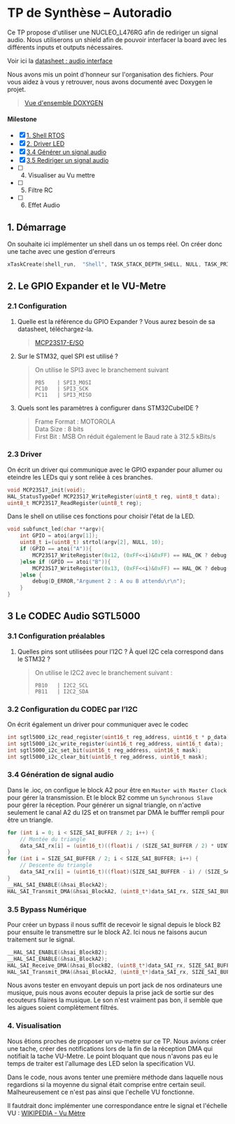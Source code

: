 # TP de Synthèse – Autoradio
Ce TP propose d'utiliser une NUCLEO_L476RG afin de rediriger un signal audio. Nous utiliserons un shield afin de pouvoir interfacer la board avec les différents inputs et outputs nécessaires.
 
Voir ici la [datasheet : audio interface](./audio_iface.pdf)

Nous avons mis un point d'honneur sur l'organisation des fichiers. Pour vous aidez à vous y retrouver, nous avons documenté avec Doxygen le projet.

>[Vue d'ensemble DOXYGEN](/Architecture/html/files.html)
#### Milestone
- [x] [1. Shell RTOS](#1-démarrage)
- [x] [2. Driver LED](#23-driver)
- [x] [3.4 Générer un signal audio](#34-génération-de-signal-audio)
- [x] [3.5 Rediriger un signal audio](#35-bypass-numérique)
- [ ] 4. Visualiser au Vu mettre
- [ ] 5. Filtre RC
- [ ] 6. Effet Audio

## 1. Démarrage
On souhaite ici implémenter un shell dans un os temps réel. On créer donc une tache avec une gestion d'erreurs
```` c
xTaskCreate(shell_run,	"Shell", TASK_STACK_DEPTH_SHELL, NULL, TASK_PRIORITY_SHELL, &h_task_shell) != pdPASS ? Error_Handler():(void)0;
````

## 2. Le GPIO Expander et le VU-Metre
### 2.1 Configuration
1. Quelle est la référence du GPIO Expander ? Vous aurez besoin de sa datasheet, téléchargez-la.
    > [MCP23S17-E/SO](./MCP23017_Data_Sheet_DS20001952-2998473.pdf)
2. Sur le STM32, quel SPI est utilisé ?
    >On utilise le SPI3 avec le branchement suivant 
    >````
    >PB5    | SPI3_MOSI 
    >PC10   | SPI3_SCK
    >PC11   | SPI3_MISO 
    >````
3. Quels sont les paramètres à configurer dans STM32CubeIDE ?
    > Frame Format : MOTOROLA \
    > Data Size : 8 bits \
    > First Bit : MSB
    > On réduit également le Baud rate à 312.5 kBits/s
### 2.3 Driver
On écrit un driver qui communique avec le GPIO expander pour allumer ou eteindre les LEDs qui y sont reliée à ces branches.
````h
void MCP23S17_init(void);
HAL_StatusTypeDef MCP23S17_WriteRegister(uint8_t reg, uint8_t data);
uint8_t MCP23S17_ReadRegister(uint8_t reg);
````
Dans le shell on utilise ces fonctions pour choisir l'état de la LED.
```` c
void subfunct_led(char **argv){
	int GPIO = atoi(argv[1]);
	uint8_t i=(uint8_t) strtol(argv[2], NULL, 10);
	if (GPIO == atoi("A")){
		MCP23S17_WriteRegister(0x12, (0xFF<<i)&0xFF) == HAL_OK ? debug(START,"MCP23S17 - GPIOA") : debug(D_ERROR,"MCP23S17 - GPIOA");
	}else if (GPIO == atoi("B")){
		MCP23S17_WriteRegister(0x13, (0xFF<<i)&0xFF) == HAL_OK ? debug(START,"MCP23S17 - GPIOB") : debug(D_ERROR,"MCP23S17 - GPIOB");
	}else {
		debug(D_ERROR,"Argument 2 : A ou B attendu\r\n");
	}
}
````
## 3 Le CODEC Audio SGTL5000
### 3.1 Configuration préalables
1. Quelles pins sont utilisées pour l’I2C ? À quel I2C cela correspond dans le STM32 ?
    > On utilise le I2C2 avec le branchement suivant :
    >````
    >PB10   | I2C2_SCL 
    >PB11   | I2C2_SDA
    >````
### 3.2 Configuration du CODEC par l’I2C
On écrit également un driver pour communiquer avec le codec 
````h
int sgtl5000_i2c_read_register(uint16_t reg_address, uint16_t * p_data);
int sgtl5000_i2c_write_register(uint16_t reg_address, uint16_t data);
int sgtl5000_i2c_set_bit(uint16_t reg_address, uint16_t mask);
int sgtl5000_i2c_clear_bit(uint16_t reg_address, uint16_t mask);
````
### 3.4 Génération de signal audio
Dans le .ioc, on configue le block A2 pour être en `Master with Master Clock` pour gérer la transmission. Et le block B2 comme un `Synchronous Slave` pour gérer la réception.
Pour générer un signal triangle, on n'active seulement le canal A2 du I2S et on transmet  par DMA le bufffer rempli pour être un triangle.

````c
for (int i = 0; i < SIZE_SAI_BUFFER / 2; i++) {
    // Montée du triangle
    data_SAI_rx[i] = (uint16_t)((float)i / (SIZE_SAI_BUFFER / 2) * UINT16_MAX);
}
for (int i = SIZE_SAI_BUFFER / 2; i < SIZE_SAI_BUFFER; i++) {
    // Descente du triangle
    data_SAI_rx[i] = (uint16_t)((float)(SIZE_SAI_BUFFER - i) / (SIZE_SAI_BUFFER / 2) * UINT16_MAX);
}
__HAL_SAI_ENABLE(&hsai_BlockA2);
HAL_SAI_Transmit_DMA(&hsai_BlockA2, (uint8_t*)data_SAI_rx, SIZE_SAI_BUFFER);
````

### 3.5 Bypass Numérique
Pour créer un bypass il nous suffit de recevoir le signal depuis le block B2 pour ensuite le transmettre sur le block A2. Ici nous ne faisons aucun traitement sur le signal.
````c
__HAL_SAI_ENABLE(&hsai_BlockB2);
__HAL_SAI_ENABLE(&hsai_BlockA2);
HAL_SAI_Receive_DMA(&hsai_BlockB2, (uint8_t*)data_SAI_rx, SIZE_SAI_BUFFER);
HAL_SAI_Transmit_DMA(&hsai_BlockA2, (uint8_t*)data_SAI_rx, SIZE_SAI_BUFFER)
````
Nous avons tester en envoyant depuis un port jack de nos ordinateurs une musique, puis nous avons ecouter depuis la prise jack de sortie sur des ecouteurs filaires la musique.
Le son n'est vraiment pas bon, il semble que les aigues soient complètement filtrés. 

### 4. Visualisation
Nous êtions proches de proposer un vu-metre sur ce TP.
Nous avions créer une tache, créer des notifications lors de la fin de la réception DMA qui notifiait la tache VU-Metre. Le point bloquant que nous n'avons pas eu le temps de traiter est l'allumage des LED selon la specification VU.

Dans le code, nous avons tenter une première méthode dans laquelle nous regardions si la moyenne du signal était comprise entre certain seuil. Malheureusement ce n'est pas ainsi que l'echelle VU fonctionne.

Il fautdrait donc implémenter une correspondance entre le signal et l'échelle VU : [WIKIPEDIA - Vu Mètre](https://fr.wikipedia.org/wiki/VU-m%C3%A8tre)
